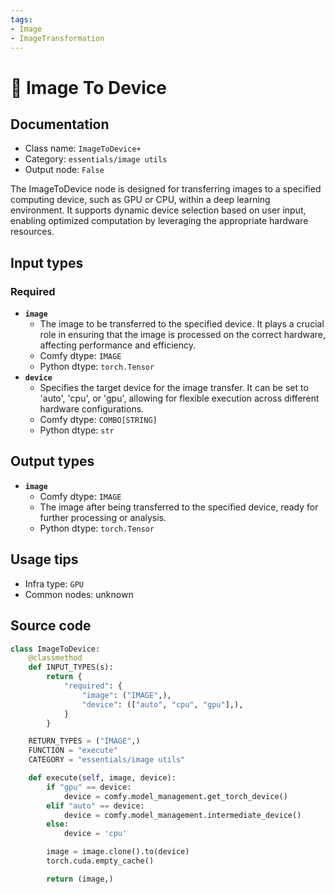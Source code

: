 ```yaml
---
tags:
- Image
- ImageTransformation
---
```


# 🔧 Image To Device
## Documentation
- Class name: `ImageToDevice+`
- Category: `essentials/image utils`
- Output node: `False`

The ImageToDevice node is designed for transferring images to a specified computing device, such as GPU or CPU, within a deep learning environment. It supports dynamic device selection based on user input, enabling optimized computation by leveraging the appropriate hardware resources.
## Input types
### Required
- **`image`**
    - The image to be transferred to the specified device. It plays a crucial role in ensuring that the image is processed on the correct hardware, affecting performance and efficiency.
    - Comfy dtype: `IMAGE`
    - Python dtype: `torch.Tensor`
- **`device`**
    - Specifies the target device for the image transfer. It can be set to 'auto', 'cpu', or 'gpu', allowing for flexible execution across different hardware configurations.
    - Comfy dtype: `COMBO[STRING]`
    - Python dtype: `str`
## Output types
- **`image`**
    - Comfy dtype: `IMAGE`
    - The image after being transferred to the specified device, ready for further processing or analysis.
    - Python dtype: `torch.Tensor`
## Usage tips
- Infra type: `GPU`
- Common nodes: unknown


## Source code
```python
class ImageToDevice:
    @classmethod
    def INPUT_TYPES(s):
        return {
            "required": {
                "image": ("IMAGE",),
                "device": (["auto", "cpu", "gpu"],),
            }
        }

    RETURN_TYPES = ("IMAGE",)
    FUNCTION = "execute"
    CATEGORY = "essentials/image utils"

    def execute(self, image, device):
        if "gpu" == device:
            device = comfy.model_management.get_torch_device()
        elif "auto" == device:
            device = comfy.model_management.intermediate_device()
        else:
            device = 'cpu'

        image = image.clone().to(device)
        torch.cuda.empty_cache()

        return (image,)

```
